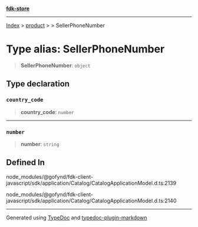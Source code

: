 [**fdk-store**](../../../README.md)
***

[Index](../../../API.md) > [product](../../README.md) > [<internal>](../README.md) > SellerPhoneNumber

# Type alias: SellerPhoneNumber

> **SellerPhoneNumber**: `object`

## Type declaration

### `country_code`

> **country\_code**: `number`

***

### `number`

> **number**: `string`

## Defined In

node\_modules/@gofynd/fdk-client-javascript/sdk/application/Catalog/CatalogApplicationModel.d.ts:2139

node\_modules/@gofynd/fdk-client-javascript/sdk/application/Catalog/CatalogApplicationModel.d.ts:2140

***
Generated using [TypeDoc](https://typedoc.org/) and [typedoc-plugin-markdown](https://www.npmjs.com/package/typedoc-plugin-markdown)
